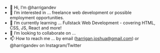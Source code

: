 - 👋 Hi, I’m @harrigandev
- 👀 I’m interested in ... freelance web development or possible employment opportunities.
- 🌱 I’m currently learning ... Fullstack Web Development - covering HTML, CSS, JS, React and more!
- 💞️ I’m looking to collaborate on ...
- 📫 How to reach me ... by email (harrigan.joshua@gmail.com) or  @harrigandev on Instagram/Twitter

<!---
harrigandev/harrigandev is a ✨ special ✨ repository because its `README.md` (this file) appears on your GitHub profile.
You can click the Preview link to take a look at your changes.
--->
